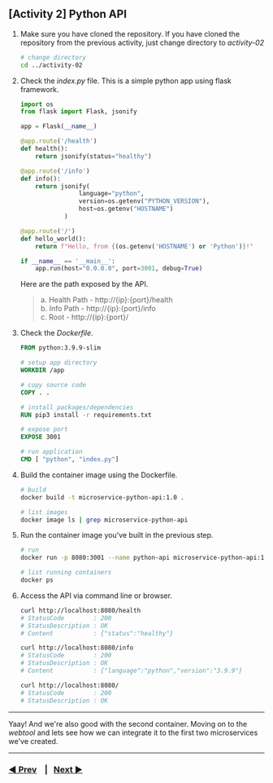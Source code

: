 ## [Activity 2] Python API

1.  Make sure you have cloned the repository. If you have cloned the repository from the previous activity, just change directory to _activity-02_

    ```bash
    # change directory
    cd ../activity-02
    ```

2.  Check the _index.py_ file. This is a simple python app using flask framework.

    ```python
    import os
    from flask import Flask, jsonify

    app = Flask(__name__)

    @app.route('/health')
    def health():
        return jsonify(status="healthy")

    @app.route('/info')
    def info():
        return jsonify(
                    language="python",
                    version=os.getenv("PYTHON_VERSION"),
                    host=os.getenv("HOSTNAME")
                )

    @app.route('/')
    def hello_world():
        return f"Hello, from {(os.getenv('HOSTNAME') or 'Python')}!"

    if __name__ == '__main__':
        app.run(host="0.0.0.0", port=3001, debug=True)
    ```

    Here are the path exposed by the API.

    > a. Health Path - http://{ip}:{port}/health  
    > b. Info Path - http://{ip}:{port}/info  
    > c. Root - http://{ip}:{port}/

3.  Check the _Dockerfile_.

    ```Dockerfile
    FROM python:3.9.9-slim

    # setup app directory
    WORKDIR /app

    # copy source code
    COPY . .

    # install packages/dependencies
    RUN pip3 install -r requirements.txt

    # expose port
    EXPOSE 3001

    # run application
    CMD [ "python", "index.py"]
    ```

4.  Build the container image using the Dockerfile.

    ```bash
    # build
    docker build -t microservice-python-api:1.0 .

    # list images
    docker image ls | grep microservice-python-api
    ```

5.  Run the container image you've built in the previous step.

    ```bash
    # run
    docker run -p 8080:3001 --name python-api microservice-python-api:1.0

    # list running containers
    docker ps
    ```

6.  Access the API via command line or browser.

    ```bash
    curl http://localhost:8080/health
    # StatusCode        : 200
    # StatusDescription : OK
    # Content           : {"status":"healthy"}

    curl http://localhost:8080/info
    # StatusCode        : 200
    # StatusDescription : OK
    # Content           : {"language":"python","version":"3.9.9"}

    curl http://localhost:8080/
    # StatusCode        : 200
    # StatusDescription : OK
    ```

---

Yaay! And we're also good with the second container. Moving on to the _webtool_ and lets see how we can integrate it to the first two microservices we've created.

---

### [◀️ Prev](../activity-01#activity-1-js-api) &nbsp;&nbsp; | &nbsp;&nbsp;[Next ▶️](../activity-03#activity-3-webtool)

